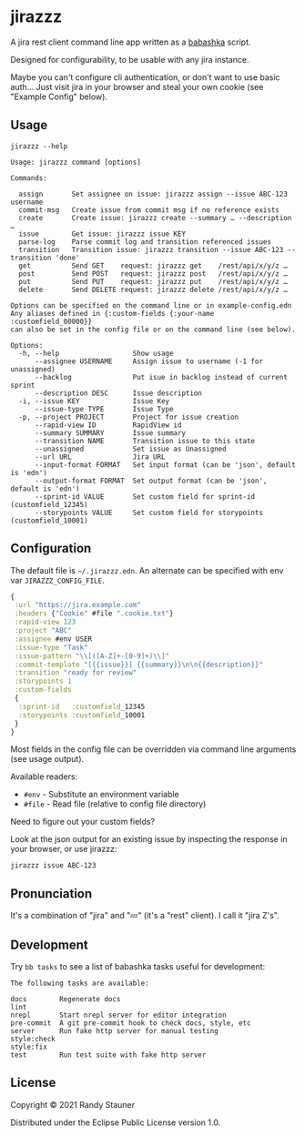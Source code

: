 # jirazzz

A jira rest client command line app written as a [babashka][babashka] script.

Designed for configurability, to be usable with any jira instance.

Maybe you can't configure cli authentication, or don't want to use basic auth...
Just visit jira in your browser and steal
your own cookie (see "Example Config" below).


## Usage

    jirazzz --help

<!-- { jirazzz help -->

    Usage: jirazzz command [options]

    Commands:

      assign       Set assignee on issue: jirazzz assign --issue ABC-123 username
      commit-msg   Create issue from commit msg if no reference exists
      create       Create issue: jirazzz create --summary … --description …
      issue        Get issue: jirazzz issue KEY
      parse-log    Parse commit log and transition referenced issues
      transition   Transition issue: jirazzz transition --issue ABC-123 --transition 'done'
      get          Send GET    request: jirazzz get    /rest/api/x/y/z …
      post         Send POST   request: jirazzz post   /rest/api/x/y/z …
      put          Send PUT    request: jirazzz put    /rest/api/x/y/z …
      delete       Send DELETE request: jirazzz delete /rest/api/x/y/z …

    Options can be specified on the command line or in example-config.edn
    Any aliases defined in {:custom-fields {:your-name :customfield_00000}}
    can also be set in the config file or on the command line (see below).

    Options:
      -h, --help                  Show usage
          --assignee USERNAME     Assign issue to username (-1 for unassigned)
          --backlog               Put isue in backlog instead of current sprint
          --description DESC      Issue description
      -i, --issue KEY             Issue Key
          --issue-type TYPE       Issue Type
      -p, --project PROJECT       Project for issue creation
          --rapid-view ID         RapidView id
          --summary SUMMARY       Issue summary
          --transition NAME       Transition issue to this state
          --unassigned            Set issue as Unassigned
          --url URL               Jira URL
          --input-format FORMAT   Set input format (can be 'json', default is 'edn')
          --output-format FORMAT  Set output format (can be 'json', default is 'edn')
          --sprint-id VALUE       Set custom field for sprint-id (customfield_12345)
          --storypoints VALUE     Set custom field for storypoints (customfield_10001)


<!-- jirazzz help } -->


## Configuration

The default file is `~/.jirazzz.edn`.
An alternate can be specified with env var `JIRAZZZ_CONFIG_FILE`.

<!-- { jirazzz example-config -->

```clojure
{
 :url "https://jira.example.com"
 :headers {"Cookie" #file ".cookie.txt"}
 :rapid-view 123
 :project "ABC"
 :assignee #env USER
 :issue-type "Task"
 :issue-pattern "\\[([A-Z]+-[0-9]+)\\]"
 :commit-template "[{{issue}}] {{summary}}\n\n{{description}}"
 :transition "ready for review"
 :storypoints 1
 :custom-fields
 {
  :sprint-id   :customfield_12345
  :storypoints :customfield_10001
 }
}
```

<!-- jirazzz example-config } -->

Most fields in the config file can be overridden via command line arguments
(see usage output).

Available readers:
- `#env` - Substitute an environment variable
- `#file` - Read file (relative to config file directory)

Need to figure out your custom fields?

Look at the json output for an existing issue
by inspecting the response in your browser, or use jirazzz:

    jirazzz issue ABC-123


## Pronunciation

It's a combination of "jira" and "💤" (it's a "rest" client).
I call it "jira Z's".

## Development

Try `bb tasks` to see a list of babashka tasks useful for development:

<!-- { jirazzz bb tasks -->

    The following tasks are available:

    docs        Regenerate docs
    lint
    nrepl       Start nrepl server for editor integration
    pre-commit  A git pre-commit hook to check docs, style, etc
    server      Run fake http server for manual testing
    style:check
    style:fix
    test        Run test suite with fake http server


<!-- jirazzz bb tasks } -->



## License

Copyright © 2021 Randy Stauner

Distributed under the Eclipse Public License version 1.0.


[babashka]: https://babashka.org
